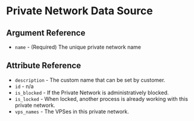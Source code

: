 # Private Network Data Source



## Argument Reference

* `name` - (Required) The unique private network name

## Attribute Reference

* `description` - The custom name that can be set by customer.
* `id` - n/a
* `is_blocked` - If the Private Network is administratively blocked.
* `is_locked` - When locked, another process is already working with this private network.
* `vps_names` - The VPSes in this private network.